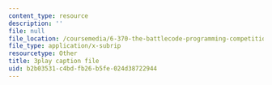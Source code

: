 ```yaml
---
content_type: resource
description: ''
file: null
file_location: /coursemedia/6-370-the-battlecode-programming-competition-january-iap-2013/b2b03531c4bdfb26b5fe024d38722944_BLExWo9Empk.srt
file_type: application/x-subrip
resourcetype: Other
title: 3play caption file
uid: b2b03531-c4bd-fb26-b5fe-024d38722944
---
```

